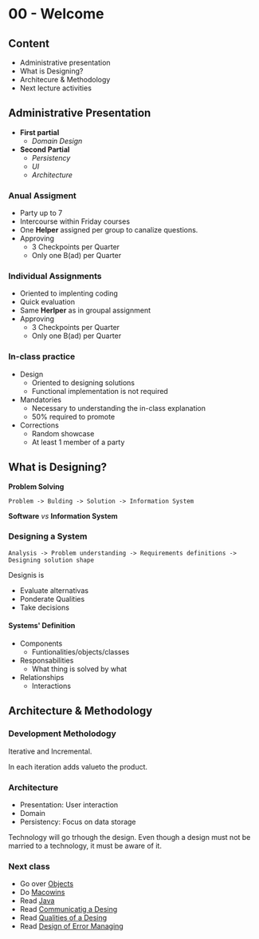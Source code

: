 # 00 - Welcome

## Content

- Administrative presentation
- What is Designing?
- Architecure & Methodology
- Next lecture activities

## Administrative Presentation

- **First partial**
  - _Domain Design_
- **Second Partial**
  - _Persistency_
  - _UI_
  - _Architecture_

### Anual Assigment

- Party up to 7
- Intercourse within Friday courses
- One **Helper** assigned per group to canalize questions.
- Approving
  - 3 Checkpoints per Quarter
  - Only one B(ad) per Quarter

### Individual Assignments

- Oriented to implenting coding
- Quick evaluation
- Same **Herlper** as in groupal assignment
- Approving
  - 3 Checkpoints per Quarter
  - Only one B(ad) per Quarter

### In-class practice

- Design
  - Oriented to designing solutions
  - Functional implementation is not required
- Mandatories
  - Necessary to understanding the in-class explanation
  - 50% required to promote
- Corrections
  - Random showcase
  - At least 1 member of a party

## What is Designing?

**Problem Solving**

`Problem -> Bulding -> Solution -> Information System`

**Software** _vs_ **Information System**

### Designing a System

`Analysis -> Problem understanding -> Requirements definitions -> Designing solution shape`

Designis is

- Evaluate alternativas
- Ponderate Qualities
- Take decisions

#### Systems' Definition

- Components
  - Funtionalities/objects/classes
- Responsabilities
  - What thing is solved by what
- Relationships
  - Interactions

## Architecture & Methodology

### Development Metholodogy

Iterative and Incremental.

In each iteration adds valueto the product.

### Architecture

- Presentation: User interaction
- Domain
- Persistency: Focus on data storage

Technology will go trhough the design. Even though a design must not be married to a technology, it must be aware of it.

### Next class

- Go over [Objects](https://www.pdep.com.ar/material/apuntes)
- Do [Macowins](https://docs.google.com/document/d/1mjWKl9YH9Bb39iIUl1bQj_xhx_-CjCAMpcAXRqKhVjU)
- Read [Java](https://docs.google.com/document/d/1VYBey56M0UU6C0689hAClAvF9ILE6E7nKIuOqrRJnWQ/edit)
- Read [Communicatig a Desing](https://docs.google.com/document/d/1eXLlNppAX-7E2M8Xxs0MCckdn4XVEYmeQNaS_E1RqTc/edit)
- Read [Qualities of a Desing](https://docs.google.com/document/d/14HdvHvS33WqYb6Ak0BGa0IeCTbzeCRSDKs-1Ot-qLDw)
- Read [Design of Error Managing](https://docs.google.com/document/d/1u7t9eKDdAVwhQVAkstV0nkfAGIJsY2O_UEHKJJVje6c/edit#heading=h.x500jbxzopra)
